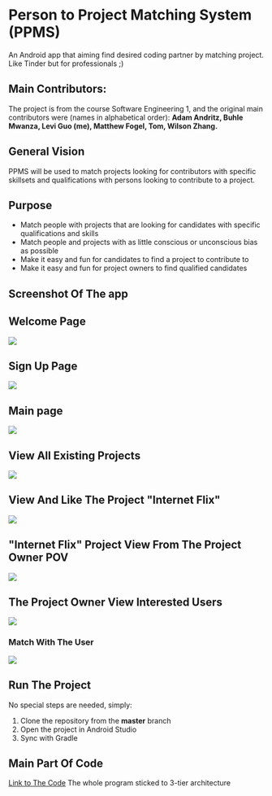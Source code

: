 # Person to Project Matching System (PPMS)
An Android app that aiming find desired coding partner by matching project. Like Tinder but for professionals ;)

## Main Contributors:
The project is from the course Software Engineering 1, and the original main contributors were (names in alphabetical order):
**Adam Andritz, Buhle Mwanza, Levi Guo (me), Matthew Fogel, Tom, Wilson Zhang.**

## General Vision
PPMS will be used to match projects looking for contributors with specific skillsets and qualifications with persons looking to contribute to a project. 

## Purpose
* Match people with projects that are looking for candidates with specific qualifications and skills
* Match people and projects with as little conscious or unconscious bias as possible
* Make it easy and fun for candidates to find a project to contribute to
* Make it easy and fun for project owners to find qualified candidates

## Screenshot Of The app
## Welcome Page
![](https://github.com/LeviIsAwesome/Person-to-Project-Matching-System/blob/master/images/start_page.png)

## Sign Up Page
![](https://github.com/LeviIsAwesome/Person-to-Project-Matching-System/blob/master/images/signup_page.png)

## Main page
![](https://github.com/LeviIsAwesome/Person-to-Project-Matching-System/blob/master/images/main_page.png)

## View All Existing Projects 
![](https://github.com/LeviIsAwesome/Person-to-Project-Matching-System/blob/master/images/view_existing_proj.png)

## View And Like The Project "Internet Flix"
![](https://github.com/LeviIsAwesome/Person-to-Project-Matching-System/blob/master/images/selected_page.png)

## "Internet Flix" Project View From The Project Owner POV 
![](https://github.com/LeviIsAwesome/Person-to-Project-Matching-System/blob/master/images/proj_owner_proj_page.png)

## The Project Owner View Interested Users
![](https://github.com/LeviIsAwesome/Person-to-Project-Matching-System/blob/master/images/view_instered_user.png)

### Match With The User
![](https://github.com/LeviIsAwesome/Person-to-Project-Matching-System/blob/master/images/view_instered_user.png)

## Run The Project
No special steps are needed, simply:
1. Clone the repository from the **master** branch  
2. Open the project in Android Studio
3. Sync with Gradle

## Main Part Of Code
[Link to The Code](https://github.com/LeviIsAwesome/Person-to-Project-Matching-System/tree/master/app/src/main/java/comp3350/ppms)
The whole program sticked to 3-tier architecture
